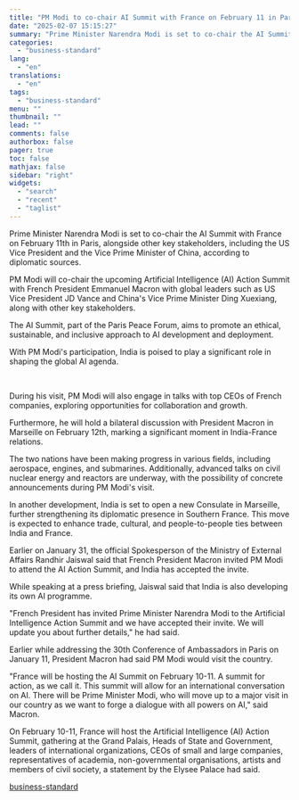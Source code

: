 ```yaml
---
title: "PM Modi to co-chair AI Summit with France on February 11 in Paris"
date: "2025-02-07 15:15:27"
summary: "Prime Minister Narendra Modi is set to co-chair the AI Summit with France on February 11th in Paris, alongside other key stakeholders, including the US Vice President and the Vice Prime Minister of China, according to diplomatic sources. PM Modi will co-chair the upcoming Artificial Intelligence (AI) Action Summit with..."
categories:
  - "business-standard"
lang:
  - "en"
translations:
  - "en"
tags:
  - "business-standard"
menu: ""
thumbnail: ""
lead: ""
comments: false
authorbox: false
pager: true
toc: false
mathjax: false
sidebar: "right"
widgets:
  - "search"
  - "recent"
  - "taglist"
---
```


Prime Minister Narendra Modi is set to co-chair the AI Summit with France on February 11th in Paris, alongside other key stakeholders, including the US Vice President and the Vice Prime Minister of China, according to diplomatic sources.

PM Modi will co-chair the upcoming Artificial Intelligence (AI) Action Summit with French President Emmanuel Macron with global leaders such as US Vice President JD Vance and China's Vice Prime Minister Ding Xuexiang, along with other key stakeholders.

The AI Summit, part of the Paris Peace Forum, aims to promote an ethical, sustainable, and inclusive approach to AI development and deployment.

With PM Modi's participation, India is poised to play a significant role in shaping the global AI agenda.

 

During his visit, PM Modi will also engage in talks with top CEOs of French companies, exploring opportunities for collaboration and growth.

Furthermore, he will hold a bilateral discussion with President Macron in Marseille on February 12th, marking a significant moment in India-France relations.

The two nations have been making progress in various fields, including aerospace, engines, and submarines. Additionally, advanced talks on civil nuclear energy and reactors are underway, with the possibility of concrete announcements during PM Modi's visit.

In another development, India is set to open a new Consulate in Marseille, further strengthening its diplomatic presence in Southern France. This move is expected to enhance trade, cultural, and people-to-people ties between India and France.

Earlier on January 31, the official Spokesperson of the Ministry of External Affairs Randhir Jaiswal said that French President Macron invited PM Modi to attend the AI Action Summit, and India has accepted the invite.

While speaking at a press briefing, Jaiswal said that India is also developing its own AI programme.

"French President has invited Prime Minister Narendra Modi to the Artificial Intelligence Action Summit and we have accepted their invite. We will update you about further details," he had said.

Earlier while addressing the 30th Conference of Ambassadors in Paris on January 11, President Macron had said PM Modi would visit the country.

"France will be hosting the AI Summit on February 10-11. A summit for action, as we call it. This summit will allow for an international conversation on AI. There will be Prime Minister Modi, who will move up to a major visit in our country as we want to forge a dialogue with all powers on AI," said Macron.

On February 10-11, France will host the Artificial Intelligence (AI) Action Summit, gathering at the Grand Palais, Heads of State and Government, leaders of international organizations, CEOs of small and large companies, representatives of academia, non-governmental organisations, artists and members of civil society, a statement by the Elysee Palace had said.

[business-standard](https://www.business-standard.com/india-news/pm-modi-to-co-chair-ai-summit-with-france-on-february-11-in-paris-125020700567_1.html)
